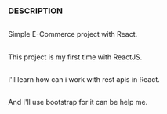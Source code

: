 ### DESCRIPTION

##
Simple E-Commerce project with React.

##
This project is my first time with ReactJS.

##
I'll learn how can i work with rest apis in React.

##
And I'll use bootstrap for it can be help me.
